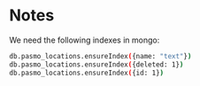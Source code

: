 # Notes
We need the following indexes in mongo:

```bash
db.pasmo_locations.ensureIndex({name: "text"})
db.pasmo_locations.ensureIndex({deleted: 1})
db.pasmo_locations.ensureIndex({id: 1})
```
